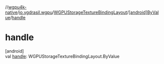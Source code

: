 //[wgpu4k-native](../../../../index.md)/[io.ygdrasil.wgpu](../../index.md)/[WGPUStorageTextureBindingLayout](../index.md)/[[android]ByValue](index.md)/[handle](handle.md)

# handle

[android]\
val [handle](handle.md): WGPUStorageTextureBindingLayout.ByValue